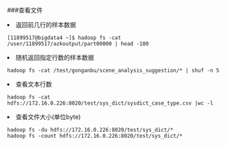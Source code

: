 
###查看文件

<li>返回前几行的样本数据 

```
[11899517@bigdata4 ~]$ hadoop fs -cat /user/11899517/azkoutput/part00000 | head -100
```


<li>随机返回指定行数的样本数据 

```
hadoop fs -cat /test/gonganbu/scene_analysis_suggestion/* | shuf -n 5
```

<li>查看文本行数 

```
hadoop fs -cat hdfs://172.16.0.226:8020/test/sys_dict/sysdict_case_type.csv |wc -l
```


<li>查看文件大小(单位byte)

```
hadoop fs -du hdfs://172.16.0.226:8020/test/sys_dict/*
hadoop fs -count hdfs://172.16.0.226:8020/test/sys_dict/*
```
